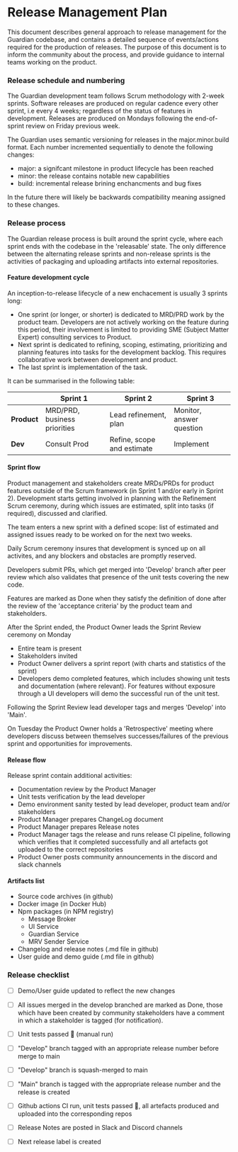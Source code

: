 # Release Management Plan
This document describes general approach to release management for the Guardian codebase, and contains a detailed sequence of events/actions required for the production of releases. The purpose of this document is to inform the community about the process, and provide guidance to internal teams working on the product.

### Release schedule and numbering

The Guardian development team follows Scrum methodology with 2-week sprints. Software releases are produced on regular cadence every other sprint, i.e every 4 weeks; regardless of the status of features in development. Releases are produced on Mondays following the end-of-sprint review on Friday previous week.

The Guardian uses semantic versioning for releases in the major.minor.build format. Each number incremented sequentially to denote the following changes:
- major: a signifcant milestone in product lifecycle has been reached
- minor: the release contains notable new capabilities
- build: incremental release brining enchancments and bug fixes

In the future there will likely be backwards compatibility meaning assigned to these changes.

### Release process
The Guardian release process is built around the sprint cycle, where each sprint ends with the codebase in the 'releasable' state. The only difference between the alternating release sprints and non-release sprints is the activities of packaging and uploading artifacts into external repositories.

#### Feature development cycle
An inception-to-release lifecycle of a new enchacement is usually 3 sprints long:
- One sprint (or longer, or shorter) is dedicated to MRD/PRD work by the product team. Developers are not actively working on the feature during this period, their involvement is limited to providing SME (Subject Matter Expert) consulting services to Product.
- Next sprint is dedicated to refining, scoping, estimating, prioritizing and planning features into tasks for the development backlog. This requires collaborative work between development and product.
- The last sprint is implementation of the task.

It can be summarised in the following table:

|          | Sprint 1 | Sprint 2 | Sprint 3 |
| -------- | -------- | -------- | -------- |
| **Product**  | MRD/PRD, business priorities    | Lead refinement, plan    | Monitor, answer question     |
| **Dev**      | Consult Prod   | Refine, scope and estimate     | Implement     |

#### Sprint flow
Product management and stakeholders create MRDs/PRDs for product features outside of the Scrum framework (in Sprint 1 and/or early in Sprint 2). Development starts getting involved in planning with the Refinement Scrum ceremony, during which issues are estimated, split into tasks (if required), discussed and clarified.

The team enters a new sprint with a defined scope: list of estimated and assigned issues ready to be worked on for the next two weeks. 

Daily Scrum ceremony insures that development is synced up on all activites, and any blockers and obstacles are promptly reserved.

Developers submit PRs, which get merged into 'Develop' branch after peer review which also validates that presence of the unit tests covering the new code.

Features are marked as Done when they satisfy the definition of done after the review of the 'acceptance criteria' by the product team and stakeholders.

After the Sprint ended, the Product Owner leads the Sprint Review ceremony on Monday
- Entire team is present
- Stakeholders invited
- Product Owner delivers a sprint report (with charts and statistics of the sprint)
- Developers demo completed features, which includes showing unit tests and documentation (where relevant). For features without exposure through a UI developers will demo the successful run of the unit test.

Following the Sprint Review lead developer tags and merges 'Develop' into 'Main'.

On Tuesday the Product Owner holds a 'Retrospective' meeting where developers discuss between themselves successes/failures of the previous sprint and opportunities for improvements.

#### Release flow

Release sprint contain additional activities:
- Documentation review by the Product Manager
- Unit tests verification by the lead developer
- Demo environment sanity tested by lead developer, product team and/or stakeholders
- Product Manager prepares ChangeLog document
- Product Manager prepares Release notes
- Product Manager tags the release and runs release CI pipeline, following which verifies that it completed successfully and all artefacts got uploaded to the correct repositories
- Product Owner posts community announcements in the discord and slack channels


#### Artifacts list

- Source code archives (in github)
- Docker image (in Docker Hub)
- Npm packages (in NPM registry) 
  - Message Broker
  - UI Service
  - Guardian Service
  - MRV Sender Service
- Changelog and release notes (.md file in github)
- User guide and demo guide (.md file in github)

### Release checklist

- [ ] Demo/User guide updated to reflect the new changes 
- [ ] All issues merged in the develop branched are marked as Done, those which have been created by community stakeholders have a comment in which a stakeholder is tagged (for notification).
- [ ] Unit tests passed :tada: (manual run)
- [ ] "Develop" branch tagged with an appropriate release number before merge to main
- [ ] "Develop" branch is squash-merged to main
- [ ] "Main" branch is tagged with the appropriate release number and the release is created
- [ ] Github actions CI run, unit tests passed :tada:, all artefacts produced and uploaded into the corresponding repos
- [ ] Release Notes are posted in Slack and Discord channels
- [ ] Next release label is created


